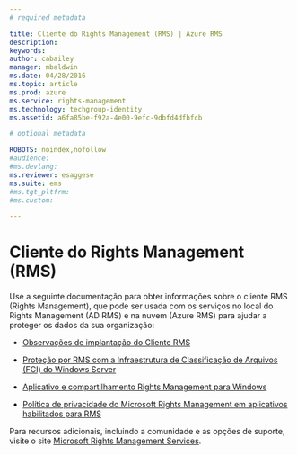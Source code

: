 ```yaml
---
# required metadata

title: Cliente do Rights Management (RMS) | Azure RMS
description:
keywords:
author: cabailey
manager: mbaldwin
ms.date: 04/28/2016
ms.topic: article
ms.prod: azure
ms.service: rights-management
ms.technology: techgroup-identity
ms.assetid: a6fa85be-f92a-4e00-9efc-9dbfd4dfbfcb

# optional metadata

ROBOTS: noindex,nofollow
#audience:
#ms.devlang:
ms.reviewer: esaggese
ms.suite: ems
#ms.tgt_pltfrm:
#ms.custom:

---
```


# Cliente do Rights Management (RMS)
Use a seguinte documentação para obter informações sobre o cliente RMS (Rights Management), que pode ser usada com os serviços no local do Rights Management (AD RMS) e na nuvem (Azure RMS) para ajudar a proteger os dados da sua organização:

- [Observações de implantação do Cliente RMS](client-deployment-notes.md)

- [Proteção por RMS com a Infraestrutura de Classificação de Arquivos (FCI) do Windows Server](configure-fci.md)

- [Aplicativo e compartilhamento Rights Management para Windows](sharing-app-windows.md)

- [Política de privacidade do Microsoft Rights Management em aplicativos habilitados para RMS](privacy-statement-rms-enlightened-applications.md)


Para recursos adicionais, incluindo a comunidade e as opções de suporte, visite o site [Microsoft Rights Management Services](https://www.microsoft.com/rms).




<!--HONumber=Apr16_HO3-->


